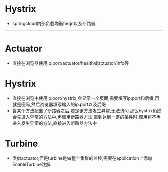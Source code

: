 # Hystrix

* springcloud内部负载均衡fiegn以及断路器

-------
# Actuator

* 直接在浏览器使用ip:port/actuator/health或actuator/info等



# Hystrix

* 直接在浏览中使用ip:port/hystrix;会显示一个页面,需要填写ip:port和后缀,再就是密码,然后浏览器填写输入的ip:port以及后缀
* 当某个方法配置了断路器之后,若是该方法发生异常,无法访问.那么hystrix仍然会先进入异常的方法中,再调用断路器方法.直到达到一定的条件时,调用将不再进入发生异常的方法,直接进入断路器方法中



# Turbine

* 类似actuator,但是turbine是做整个集群的监控,需要在application上添加EnableTurbine注解